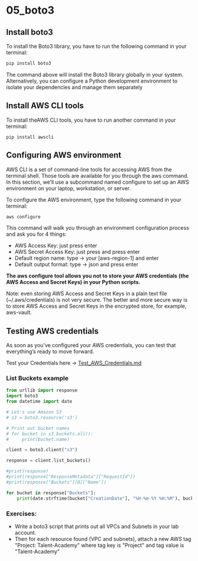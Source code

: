# 05_boto3

## Install boto3
To install the Boto3 library, you have to run the following command in your terminal:

```sh
pip install boto3
```

The command above will install the Boto3 library globally in your system. Alternatively, 
you can configure a Python development environment to isolate your dependencies and manage 
them separately

## Install AWS CLI tools 
To install theAWS CLI tools, you have to run another command in your terminal:

```
pip install awscli
```


## Configuring AWS environment

AWS CLI is a set of command-line tools for accessing AWS from the terminal shell. 
Those tools are available for you through the aws command. In this section, we’ll use a 
subcommand named configure to set up an AWS environment on your laptop, workstation, or server.

To configure the AWS environment, type the following command in your terminal:

```sh
aws configure
 ```
 
This command will walk you through an environment configuration process and 
ask you for 4 things:

- AWS Access Key: just press enter 
- AWS Secret Access Key: just press and press enter 
- Default region name: type -> your [aws-region-1] and enter
- Default output format: type -> json and press enter

**The aws configure tool allows you not to store your AWS credentials** 
**(the AWS Access and Secret Keys) in your Python scripts.**

Note: even storing AWS Access and Secret Keys in a plain text file 
(~/.aws/credentials) is not very secure. The better and more secure 
way is to store AWS Access and Secret Keys in the encrypted store, 
for example, aws-vault.

## Testing AWS credentials

As soon as you’ve configured your AWS credentials, you can test that everything’s 
ready to move forward. 

Test your Credentials here -> [Test_AWS_Credentials.md](https://github.com/julioaranajr/01_Python_PythonEnv_Labs/blob/main/05_boto3/Test_AWS_Credentials.md)

### List Buckets example

```py
from urllib import response
import boto3
from datetime import date

# Let's use Amazon S3
# s3 = boto3.resource('s3')

# Print out bucket names
# for bucket in s3.buckets.all():
#     print(bucket.name)

client = boto3.client("s3")

response = client.list_buckets()

#print(response)
#print(response["ResponseMetadata"]["RequestId"])
#print(response["Buckets"][0]["Name"])

for bucket in response["Buckets"]:
    print(date.strftime(bucket["CreationDate"], "%H-%m-%Y %H:%M"), bucket["Name"])
```

### Exercises:

- Write a boto3 script that prints out all VPCs and Subnets
in your lab account.
- Then for each resource found (VPC and subnets), attach a new 
AWS tag "Project: Talent-Academy" where tag key is "Project" and 
tag value is "Talent-Academy"
